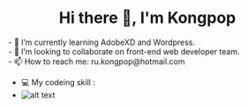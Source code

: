 <h1 align='center'> Hi there 👋, I'm Kongpop </h1>
- 🌱 I’m currently learning AdobeXD and Wordpress.<br>
- 👯 I’m looking to collaborate on front-end web developer team.<br>
- 📫 How to reach me: ru.kongpop@hotmail.com


- :computer: My codeing skill :
- ![alt text](https://i.ibb.co/1vXQ8DF/html5.png "Logo Title Text 1")


<!--
**kongpop1235/kongpop1235** is a ✨ _special_ ✨ repository because its `README.md` (this file) appears on your GitHub profile.

Here are some ideas to get you started:

- 🔭 I’m currently working on ...
- 🌱 I’m currently learning ...
- 👯 I’m looking to collaborate on ...
- 🤔 I’m looking for help with ...
- 💬 Ask me about ...
- 📫 How to reach me: ...
- 😄 Pronouns: ...
- ⚡ Fun fact: ...
-->
